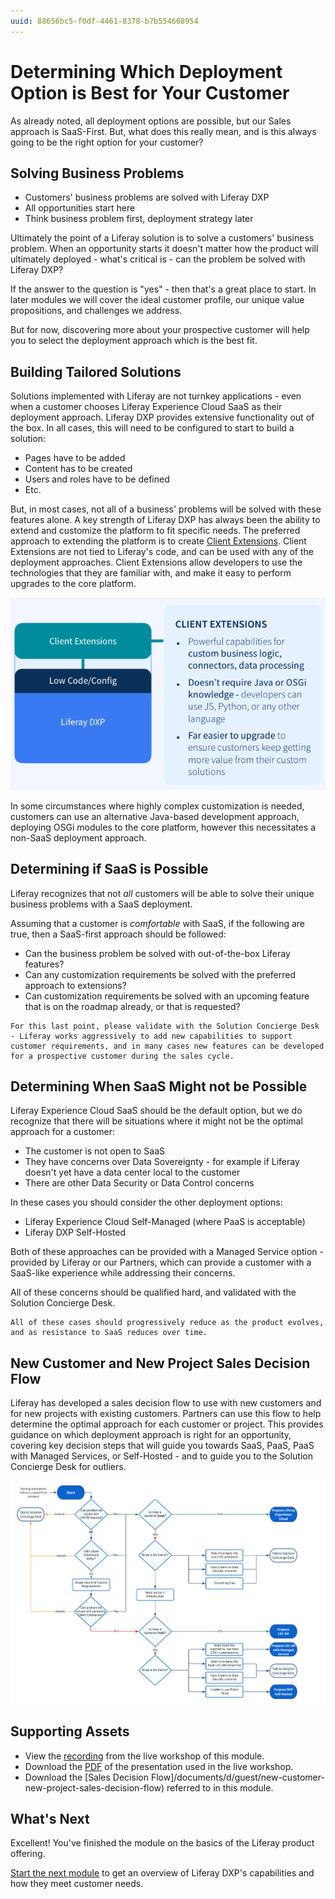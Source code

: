 ```yaml
---
uuid: 88656bc5-f0df-4461-8378-b7b554668954
---
```

# Determining Which Deployment Option is Best for Your Customer

As already noted, all deployment options are possible, but our Sales approach is SaaS-First. But, what does this really mean, and is this always going to be the right option for your customer?

## Solving Business Problems

* Customers' business problems are solved with Liferay DXP
* All opportunities start here
* Think business problem first, deployment strategy later

Ultimately the point of a Liferay solution is to solve a customers' business problem. When an opportunity starts it doesn't matter how the product will ultimately deployed - what's critical is - can the problem be solved with Liferay DXP?

If the answer to the question is "yes" - then that's a great place to start. In later modules we will cover the ideal customer profile, our unique value propositions, and challenges we address.

But for now, discovering more about your prospective customer will help you to select the deployment approach which is the best fit.

## Building Tailored Solutions

Solutions implemented with Liferay are not turnkey applications - even when a customer chooses Liferay Experience Cloud SaaS as their deployment approach. Liferay DXP provides extensive functionality out of the box. In all cases, this will need to be configured to start to build a solution:

* Pages have to be added
* Content has to be created
* Users and roles have to be defined
* Etc.

But, in most cases, not all of a business' problems will be solved with these features alone. A key strength of Liferay DXP has always been the ability to extend and customize the platform to fit specific needs. The preferred approach to extending the platform is to create [Client Extensions](https://learn.liferay.com/web/guest/w/dxp/building-applications/client-extensions). Client Extensions are not tied to Liferay's code, and can be used with any of the deployment approaches. Client Extensions allow developers to use the technologies that they are familiar with, and make it easy to perform upgrades to the core platform.

![Client extensions are loosely-coupled, use modern technologies, and support easy upgrades.](../liferay-product-offering/images/05.png)

In some circumstances where highly complex customization is needed, customers can use an alternative Java-based development approach, deploying OSGi modules to the core platform, however this necessitates a non-SaaS deployment approach.

## Determining if SaaS is Possible

Liferay recognizes that not _all_ customers will be able to solve their unique business problems with a SaaS deployment.

Assuming that a customer is _comfortable_ with SaaS, if the following are true, then a SaaS-first approach should be followed:

* Can the business problem be solved with out-of-the-box Liferay features?
* Can any customization requirements be solved with the preferred approach to extensions?
* Can customization requirements be solved with an upcoming feature that is on the roadmap already, or that is requested?

```{note}
For this last point, please validate with the Solution Concierge Desk - Liferay works aggressively to add new capabilities to support customer requirements, and in many cases new features can be developed for a prospective customer during the sales cycle.
```

## Determining When SaaS Might not be Possible

Liferay Experience Cloud SaaS should be the default option, but we do recognize that there will be situations where it might not be the optimal approach for a customer:

* The customer is not open to SaaS
* They have concerns over Data Sovereignty - for example if Liferay doesn't yet have a data center local to the customer
* There are other Data Security or Data Control concerns

In these cases you should consider the other deployment options:

* Liferay Experience Cloud Self-Managed (where PaaS is acceptable)
* Liferay DXP Self-Hosted

Both of these approaches can be provided with a Managed Service option - provided by Liferay or our Partners, which can provide a customer with a SaaS-like experience while addressing their concerns.

All of these concerns should be qualified hard, and validated with the Solution Concierge Desk.

```{note}
All of these cases should progressively reduce as the product evolves, and as resistance to SaaS reduces over time.
```

## New Customer and New Project Sales Decision Flow

Liferay has developed a sales decision flow to use with new customers and for new projects with existing customers. Partners can use this flow to help determine the optimal approach for each customer or project. This provides guidance on which deployment approach is right for an opportunity, covering key decision steps that will guide you towards SaaS, PaaS, PaaS with Managed Services, or Self-Hosted - and to guide you to the Solution Concierge Desk for outliers.

![Sales decision flow for new customers and new projects with existing customers.](../liferay-product-offering/images/06.png)

## Supporting Assets

* View the [recording](/web/guest/d/l0-2a-liferay-offering ) from the live workshop of this module.
* Download the [PDF](/documents/d/guest/l0-2a-liferay-offering-pdf) of the presentation used in the live workshop.
* Download the [Sales Decision Flow]/documents/d/guest/new-customer-new-project-sales-decision-flow) referred to in this module.

## What's Next

Excellent! You've finished the module on the basics of the Liferay product offering. 

[Start the next module](../liferay-product-overview.md) to get an overview of Liferay DXP's capabilities and how they meet customer needs.
